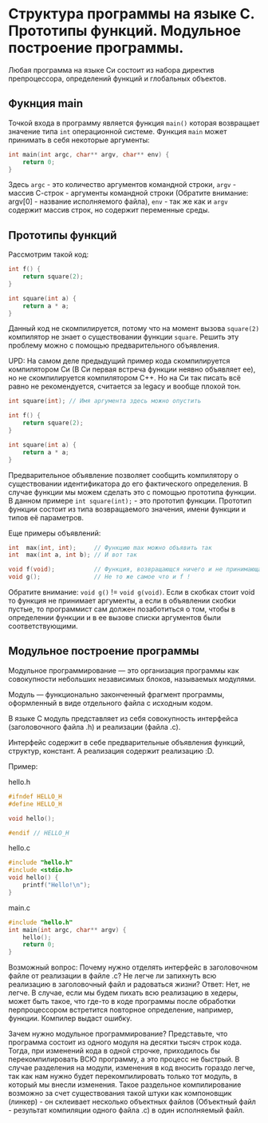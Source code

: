 # Cтруктура программы на языке С. Прототипы функций. Модульное построение программы.

Любая программа на языке Си состоит из набора директив препроцессора,
определений функций и глобальных объектов.

## Фукнция main
Точкой входа в программу является функция `main()` которая возвращает значение типа `int` операционной системе. Функция `main` может принимать
в себя некоторые аргументы:
````C
int main(int argc, char** argv, char** env) {
    return 0;
}
````
Здесь `argc` - это количество аргументов командной строки,
`argv` - массив С-строк - аргументы командной строки (Обратите внимание: 
argv[0] - название исполняемого файла),
`env` - так же как и `argv` содержит массив строк, но содержит переменные среды.

## Прототипы функций
Рассмотрим такой код:
````C
int f() {
    return square(2);
}

int square(int a) {
    return a * a;
}
````
Данный код не скомпилируется, потому что на момент вызова `square(2)` компилятор не знает о существовании функции `square`. Решить эту проблему можно с помощью предварительного объявления.

UPD: На самом деле предыдущий пример кода скомпилируется компилятором Си (В Си первая встреча функции неявно объявляет ее), но не скомпилируется компилятором С++. Но на Си так писать всё равно не рекомендуется, считается за legacy и вообще плохой тон.

````C
int square(int); // Имя аргумента здесь можно опустить

int f() {
    return square(2);
}

int square(int a) {
    return a * a;
}
````
Предварительное объявление позволяет сообщить компилятору о существовании идентификатора до его фактического определения. В случае функции мы можем сделать это с помощью прототипа функции. В данном примере `int square(int);` - это прототип функции. Прототип функции состоит из типа возвращаемого значения, имени функции и типов её параметров. 

Еще примеры объявлений:
````C
int  max(int, int);     // Функцию max можно объявить так
int  max(int a, int b); // И вот так

void f(void);           // Функция, возвращающся ничего и не принимающая ничего
void g();               // Не то же самое что и f !
````
Обратите внимание: `void g()` != `void g(void)`. Если в скобках стоит void то функция не принимает аргументы, а если в объявлении скобки пустые, то программист сам должен позаботиться о том, чтобы в определении функции и в ее вызове списки аргументов были соответствующими.

## Модульное построение программы
Модульное программирование — это организация программы как совокупности небольших независимых блоков, называемых модулями.

Модуль — функционально законченный фрагмент программы, оформленный в виде отдельного файла с исходным кодом.

В языке С модуль представляет из себя совокупность интерфейса (заголовочного файла .h) и реализации (файла .с). 

Интерфейс содержит в себе предварительные объявления функций, структур, констант. А реализация содержит реализацию :D.

Пример:

hello.h
````C
#ifndef HELLO_H
#define HELLO_H

void hello();

#endif // HELLO_H
````
hello.c
````C
#include "hello.h"
#include <stdio.h>
void hello() {
    printf("Hello!\n");
}
````
main.c
````C
#include "hello.h"
int main(int argc, char** argv) {
    hello();
    return 0;
}
````
Возможный вопрос: Почему нужно отделять интерфейс в заголовочном файле от
реализации в файле .c? Не легче ли запихнуть всю реализацию в заголовочный файл и радоваться жизни?
Ответ: Нет, не легче. В случае, если мы будем пихать всю реализацию в хедеры,
может быть такое, что где-то в коде программы после обработки перпроцессором встретится повторное определение, например, функции. Компилер выдаст ошибку.


Зачем нужно модульное программирование? Представьте, что программа состоит из одного модуля на десятки тысяч строк кода. Тогда, при изменений кода в одной строчке, приходилось бы перекомпилировать ВСЮ программу, а это процесс не быстрый. В случае разделения на модули, изменения в код вносить гораздо легче, так как нам нужно будет перекомпилировать только тот модуль, в который мы внесли изменения. Такое раздельное компилирование возможно за счет существования такой штуки как компоновщик (линкер) - он склеивает несколько объектных файлов (Объектный файл - результат компиляции одного файла .с) в один исполняемый файл. 